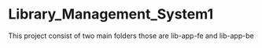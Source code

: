 # Library_Management_System1
This project consist of two main folders those are lib-app-fe and lib-app-be
